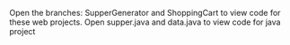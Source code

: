Open the branches: SupperGenerator and ShoppingCart to view code for these web projects. 
Open supper.java and data.java to view code for java project
